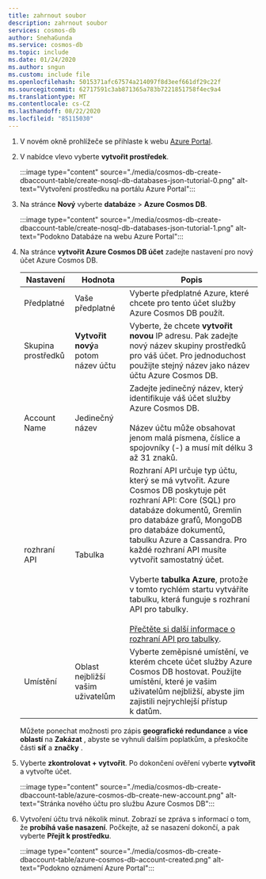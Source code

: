 ```yaml
---
title: zahrnout soubor
description: zahrnout soubor
services: cosmos-db
author: SnehaGunda
ms.service: cosmos-db
ms.topic: include
ms.date: 01/24/2020
ms.author: sngun
ms.custom: include file
ms.openlocfilehash: 5015371afc67574a214097f8d3eef661df29c22f
ms.sourcegitcommit: 62717591c3ab871365a783b7221851758f4ec9a4
ms.translationtype: MT
ms.contentlocale: cs-CZ
ms.lasthandoff: 08/22/2020
ms.locfileid: "85115030"
---
```

1. V novém okně prohlížeče se přihlaste k webu [Azure Portal](https://portal.azure.com/).

2. V nabídce vlevo vyberte **vytvořit prostředek**.
   
   :::image type="content" source="./media/cosmos-db-create-dbaccount-table/create-nosql-db-databases-json-tutorial-0.png" alt-text="Vytvoření prostředku na portálu Azure Portal":::
   
3. Na stránce **Nový** vyberte **databáze**  >  **Azure Cosmos DB**.
   
   :::image type="content" source="./media/cosmos-db-create-dbaccount-table/create-nosql-db-databases-json-tutorial-1.png" alt-text="Podokno Databáze na webu Azure Portal":::
   
3. Na stránce **vytvořit Azure Cosmos DB účet** zadejte nastavení pro nový účet Azure Cosmos DB. 
 
    Nastavení|Hodnota|Popis
    ---|---|---
    Předplatné|Vaše předplatné|Vyberte předplatné Azure, které chcete pro tento účet služby Azure Cosmos DB použít. 
    Skupina prostředků|**Vytvořit nový**a potom název účtu|Vyberte, že chcete **vytvořit novou** IP adresu. Pak zadejte nový název skupiny prostředků pro váš účet. Pro jednoduchost použijte stejný název jako název účtu Azure Cosmos DB. 
    Account Name|Jedinečný název|Zadejte jedinečný název, který identifikuje váš účet služby Azure Cosmos DB.<br><br>Název účtu může obsahovat jenom malá písmena, číslice a spojovníky (-) a musí mít délku 3 až 31 znaků.
    rozhraní API|Tabulka|Rozhraní API určuje typ účtu, který se má vytvořit. Azure Cosmos DB poskytuje pět rozhraní API: Core (SQL) pro databáze dokumentů, Gremlin pro databáze grafů, MongoDB pro databáze dokumentů, tabulku Azure a Cassandra. Pro každé rozhraní API musíte vytvořit samostatný účet. <br><br>Vyberte **tabulka Azure**, protože v tomto rychlém startu vytváříte tabulku, která funguje s rozhraní API pro tabulky. <br><br>[Přečtěte si další informace o rozhraní API pro tabulky](../articles/cosmos-db/table-introduction.md).|
    Umístění|Oblast nejbližší vašim uživatelům|Vyberte zeměpisné umístění, ve kterém chcete účet služby Azure Cosmos DB hostovat. Použijte umístění, které je vašim uživatelům nejbližší, abyste jim zajistili nejrychlejší přístup k datům.

    Můžete ponechat možnosti pro zápis **geografické redundance** a **více oblastí** na **Zakázat** , abyste se vyhnuli dalším poplatkům, a přeskočíte části **síť** a **značky** .

5. Vyberte **zkontrolovat + vytvořit**. Po dokončení ověření vyberte **vytvořit** a vytvořte účet. 
 
   :::image type="content" source="./media/cosmos-db-create-dbaccount-table/azure-cosmos-db-create-new-account.png" alt-text="Stránka nového účtu pro službu Azure Cosmos DB":::

6. Vytvoření účtu trvá několik minut. Zobrazí se zpráva s informací o tom, že **probíhá vaše nasazení**. Počkejte, až se nasazení dokončí, a pak vyberte **Přejít k prostředku**.

    :::image type="content" source="./media/cosmos-db-create-dbaccount-table/azure-cosmos-db-account-created.png" alt-text="Podokno oznámení Azure Portal":::


